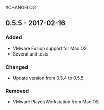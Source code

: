 #CHANGELOG

## 0.5.5 - 2017-02-16
### Added
- VMware Fusion support for Mac OS
- Several unit tests

### Changed
- Update version from 0.5.4 to 0.5.5

### Removed
- VMware Player/Workstation from Mac OS
